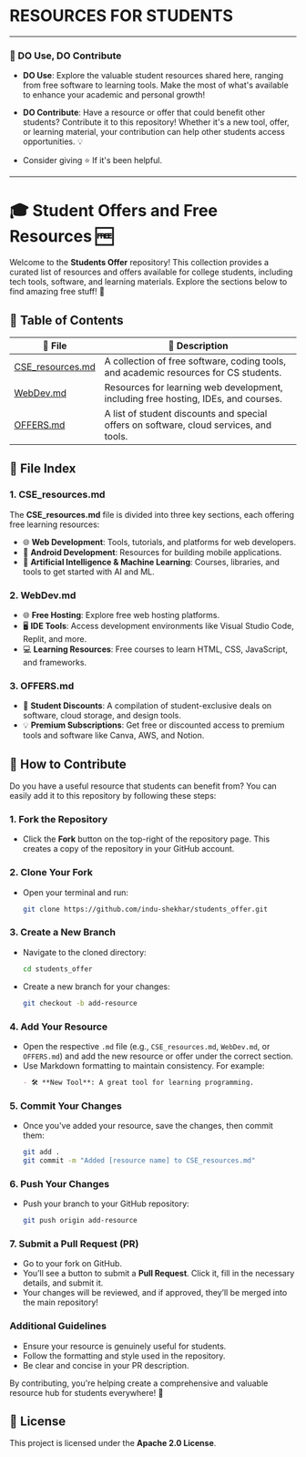 # RESOURCES FOR STUDENTS
---

### 🌟 DO Use, DO Contribute

- **DO Use**: Explore the valuable student resources shared here, ranging from free software to learning tools. Make the most of what's available to enhance your academic and personal growth!
  
- **DO Contribute**: Have a resource or offer that could benefit other students? Contribute it to this repository! Whether it's a new tool, offer, or learning material, your contribution can help other students access opportunities. 💡

- Consider giving ⭐ If it's been helpful.

---

# 🎓 Student Offers and Free Resources 🆓

Welcome to the **Students Offer** repository! This collection provides a curated list of resources and offers available for college students, including tech tools, software, and learning materials. Explore the sections below to find amazing free stuff! 🚀

## 📜 Table of Contents

| 📂 **File**               | 📄 **Description**                                                               |
|---------------------------|----------------------------------------------------------------------------------|
| [CSE_resources.md](CSE_resources.md) | A collection of free software, coding tools, and academic resources for CS students. |
| [WebDev.md](WebDev.md)    | Resources for learning web development, including free hosting, IDEs, and courses. |
| [OFFERS.md](OFFERS.md)    | A list of student discounts and special offers on software, cloud services, and tools. |

## 📘 File Index

### 1. **CSE_resources.md** 
   The **CSE_resources.md** file is divided into three key sections, each offering free learning resources:
   - 🌐 **Web Development**: Tools, tutorials, and platforms for web developers.
   - 📱 **Android Development**: Resources for building mobile applications.
   - 🤖 **Artificial Intelligence & Machine Learning**: Courses, libraries, and tools to get started with AI and ML.

### 2. **WebDev.md**
   - 🌐 **Free Hosting**: Explore free web hosting platforms.
   - 🖥️ **IDE Tools**: Access development environments like Visual Studio Code, Replit, and more.
   - 💻 **Learning Resources**: Free courses to learn HTML, CSS, JavaScript, and frameworks.

### 3. **OFFERS.md**
   - 🎁 **Student Discounts**: A compilation of student-exclusive deals on software, cloud storage, and design tools.
   - 💡 **Premium Subscriptions**: Get free or discounted access to premium tools and software like Canva, AWS, and Notion.

## 🚀 How to Contribute

Do you have a useful resource that students can benefit from? You can easily add it to this repository by following these steps:

### 1. **Fork the Repository**
   - Click the **Fork** button on the top-right of the repository page. This creates a copy of the repository in your GitHub account.

### 2. **Clone Your Fork**
   - Open your terminal and run:
     ```bash
     git clone https://github.com/indu-shekhar/students_offer.git
     ```

### 3. **Create a New Branch**
   - Navigate to the cloned directory:
     ```bash
     cd students_offer
     ```
   - Create a new branch for your changes:
     ```bash
     git checkout -b add-resource
     ```

### 4. **Add Your Resource**
   - Open the respective `.md` file (e.g., `CSE_resources.md`, `WebDev.md`, or `OFFERS.md`) and add the new resource or offer under the correct section.
   - Use Markdown formatting to maintain consistency. For example:
     ```markdown
     - 🛠️ **New Tool**: A great tool for learning programming.
     ```

### 5. **Commit Your Changes**
   - Once you've added your resource, save the changes, then commit them:
     ```bash
     git add .
     git commit -m "Added [resource name] to CSE_resources.md"
     ```

### 6. **Push Your Changes**
   - Push your branch to your GitHub repository:
     ```bash
     git push origin add-resource
     ```

### 7. **Submit a Pull Request (PR)**
   - Go to your fork on GitHub.
   - You’ll see a button to submit a **Pull Request**. Click it, fill in the necessary details, and submit it.
   - Your changes will be reviewed, and if approved, they’ll be merged into the main repository!

### Additional Guidelines
- Ensure your resource is genuinely useful for students.
- Follow the formatting and style used in the repository.
- Be clear and concise in your PR description.

By contributing, you're helping create a comprehensive and valuable resource hub for students everywhere! 🙌

## 📄 License
This project is licensed under the **Apache 2.0 License**.
